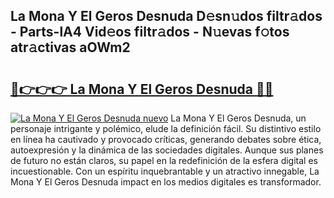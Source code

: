 ## La Mona Y El Geros Desnuda D𝚎sn𝚞dos filtr𝚊dos - Parts-lA4 Vid𝚎os filtr𝚊dos - N𝚞evas f𝚘tos atr𝚊ctivas aOWm2

# <h2><a href="http://mb2w0c.tromn.icu/?c=La+Mona+Y+El+Geros+Desnuda">🔗👉👉👉 La Mona Y El Geros Desnuda 🔗🔗</a></h2>

[![La Mona Y El Geros Desnuda nuevo](https://i.imgur.com/pEAQMta.gif)](http://mb2w0c.tromn.icu/?c=La+Mona+Y+El+Geros+Desnuda)
La Mona Y El Geros Desnuda, un personaje intrigante y polémico, elude la definición fácil. Su distintivo estilo en línea ha cautivado y provocado críticas, generando debates sobre ética, autoexpresión y la dinámica de las sociedades digitales. Aunque sus planes de futuro no están claros, su papel en la redefinición de la esfera digital es incuestionable. Con un espíritu inquebrantable y un atractivo innegable, La Mona Y El Geros Desnuda impact en los medios digitales es transformador.
